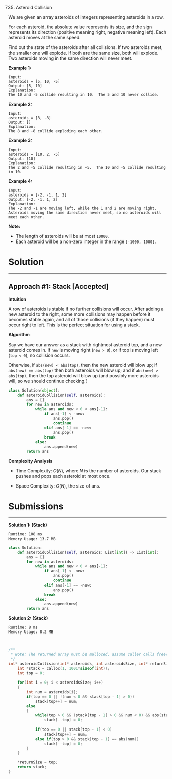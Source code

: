 735. Asteroid Collision

We are given an array asteroids of integers representing asteroids in a row.

For each asteroid, the absolute value represents its size, and the sign represents its direction (positive meaning right, negative meaning left). Each asteroid moves at the same speed.

Find out the state of the asteroids after all collisions. If two asteroids meet, the smaller one will explode. If both are the same size, both will explode. Two asteroids moving in the same direction will never meet.

**Example 1:**
```
Input: 
asteroids = [5, 10, -5]
Output: [5, 10]
Explanation: 
The 10 and -5 collide resulting in 10.  The 5 and 10 never collide.
```

**Example 2:**
```
Input: 
asteroids = [8, -8]
Output: []
Explanation: 
The 8 and -8 collide exploding each other.
```

**Example 3:**
```
Input: 
asteroids = [10, 2, -5]
Output: [10]
Explanation: 
The 2 and -5 collide resulting in -5.  The 10 and -5 collide resulting in 10.
```

**Example 4:**
```
Input: 
asteroids = [-2, -1, 1, 2]
Output: [-2, -1, 1, 2]
Explanation: 
The -2 and -1 are moving left, while the 1 and 2 are moving right.
Asteroids moving the same direction never meet, so no asteroids will meet each other.
```

**Note:**

* The length of asteroids will be at most `10000`.
* Each asteroid will be a non-zero integer in the range `[-1000, 1000]`.

# Solution
---
## Approach #1: Stack [Accepted]
**Intuition**

A row of asteroids is stable if no further collisions will occur. After adding a new asteroid to the right, some more collisions may happen before it becomes stable again, and all of those collisions (if they happen) must occur right to left. This is the perfect situation for using a stack.

**Algorithm**

Say we have our answer as a stack with rightmost asteroid top, and a new asteroid comes in. If `new` is moving right (`new > 0`), or if top is moving left (`top < 0`), no collision occurs.

Otherwise, if `abs(new) < abs(top)`, then the new asteroid will blow up; if `abs(new) == abs(top)` then both asteroids will blow up; and if `abs(new) > abs(top)`, then the top asteroid will blow up (and possibly more asteroids will, so we should continue checking.)

```python
class Solution(object):
    def asteroidCollision(self, asteroids):
        ans = []
        for new in asteroids:
            while ans and new < 0 < ans[-1]:
                if ans[-1] < -new:
                    ans.pop()
                    continue
                elif ans[-1] == -new:
                    ans.pop()
                break
            else:
                ans.append(new)
        return ans
```

**Complexity Analysis**

* Time Complexity: $O(N)$, where $N$ is the number of asteroids. Our stack pushes and pops each asteroid at most once.

* Space Complexity: $O(N)$, the size of ans.

# Submissions
---
**Solution 1: (Stack)**
```
Runtime: 108 ms
Memory Usage: 13.7 MB
```
```python
class Solution:
    def asteroidCollision(self, asteroids: List[int]) -> List[int]:
        ans = []
        for new in asteroids:
            while ans and new < 0 < ans[-1]:
                if ans[-1] < -new:
                    ans.pop()
                    continue
                elif ans[-1] == -new:
                    ans.pop()
                break
            else:
                ans.append(new)
        return ans
```

**Solution 2: (Stack)**
```
Runtime: 8 ms
Memory Usage: 8.2 MB
```
```c


/**
 * Note: The returned array must be malloced, assume caller calls free().
 */
int* asteroidCollision(int* asteroids, int asteroidsSize, int* returnSize){
    int *stack = calloc(1, 1001*sizeof(int));
    int top = 0;
    
    for(int i = 0; i < asteroidsSize; i++)
    {
        int num = asteroids[i];
        if(top == 0 || !(num < 0 && stack[top - 1] > 0))
            stack[top++] = num;
        else
        {
            while(top > 0 && (stack[top - 1] > 0 && num < 0) && abs(stack[top - 1]) < abs(num))    
                stack[--top] = 0;              
            
            if(top == 0 || stack[top - 1] < 0)
                stack[top++] = num;
            else if(top > 0 && stack[top - 1] == abs(num))
                stack[--top] = 0;
        }
    }
    
    *returnSize = top;
    return stack;
}
```
